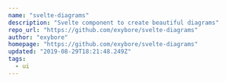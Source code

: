 ```yaml
---
name: "svelte-diagrams"
description: "Svelte component to create beautiful diagrams"
repo_url: "https://github.com/exybore/svelte-diagrams"
author: "exybore"
homepage: "https://github.com/exybore/svelte-diagrams"
updated: "2019-08-29T18:21:48.249Z"
tags: 
  - ui
---
```

